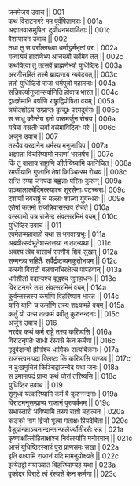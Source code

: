 जनमेजय उवाच ||	001    
कथं विराटनगरे मम पूर्वपितामहाः |	001a   
अज्ञातवासमुषिता दुर्योधनभयार्दिताः ||	001c   
वैशम्पायन उवाच ||	002    
तथा तु स वराँल्लब्ध्वा धर्माद्धर्मभृतां वरः |	002a   
गत्वाश्रमं ब्राह्मणेभ्य आचख्यौ सर्वमेव तत् ||	002c   
कथयित्वा तु तत्सर्वं ब्राह्मणेभ्यो युधिष्ठिरः |	003a   
अरणीसहितं तस्मै ब्राह्मणाय न्यवेदयत् ||	003c   
ततो युधिष्ठिरो राजा धर्मपुत्रो महामनाः |	004a   
सन्निवर्त्यानुजान्सर्वानिति होवाच भारत ||	004c   
द्वादशेमानि वर्षाणि राष्ट्राद्विप्रोषिता वयम् |	005a   
त्रयोदशोऽयं सम्प्राप्तः कृच्छ्रः परमदुर्वसः ||	005c   
स साधु कौन्तेय इतो वासमर्जुन रोचय |	006a   
यत्रेमा वसतीः सर्वा वसेमाविदिताः परैः ||	006c   
अर्जुन उवाच ||	007    
तस्यैव वरदानेन धर्मस्य मनुजाधिप |	007a   
अज्ञाता विचरिष्यामो नराणां भरतर्षभ ||	007c   
किं तु वासाय राष्ट्राणि कीर्तयिष्यामि कानिचित् |	008a   
रमणीयानि गुप्तानि तेषां किञ्चित्स्म रोचय ||	008c   
सन्ति रम्या जनपदा बह्वन्नाः परितः कुरून् |	009a   
पाञ्चालाश्चेदिमत्स्याश्च शूरसेनाः पटच्चराः|	009c   
दशार्णा नवराष्ट्रं च मल्लाः शाल्वा युगन्धराः ||	009e   
एतेषां कतमो राजन्निवासस्तव रोचते |	010a   
वत्स्यामो यत्र राजेन्द्र संवत्सरमिमं वयम् |	010c   
युधिष्ठिर उवाच ||	011    
एवमेतन्महाबाहो यथा स भगवान्प्रभुः |	011a   
अब्रवीत्सर्वभूतेशस्तत्तथा न तदन्यथा ||	011c   
अवश्यं त्वेव वासार्थं रमणीयं शिवं सुखम् |	012a   
सम्मन्त्र्य सहितैः सर्वैर्द्रष्टव्यमकुतोभयम् ||	012c   
मत्स्यो विराटो बलवानभिरक्षेत्स पाण्डवान् |	013a   
धर्मशीलो वदान्यश्च वृद्धश्च सुमहाधनः ||	013c   
विराटनगरे तात संवत्सरमिमं वयम् |	014a   
कुर्वन्तस्तस्य कर्माणि विहरिष्याम भारत ||	014c   
यानि यानि च कर्माणि तस्य शक्ष्यामहे वयम् |	015a   
कर्तुं यो यत्स तत्कर्म ब्रवीतु कुरुनन्दनाः ||	015c   
अर्जुन उवाच ||	016    
नरदेव कथं कर्म राष्ट्रे तस्य करिष्यसि |	016a   
विराटनृपतेः साधो रंस्यसे केन कर्मणा ||	016c   
मृदुर्वदान्यो ह्रीमांश्च धार्मिकः सत्यविक्रमः |	017a   
राजंस्त्वमापदा क्लिष्टः किं करिष्यसि पाण्डव ||	017c   
न दुःखमुचितं किञ्चिद्राजन्वेद यथा जनः |	018a   
स इमामापदं प्राप्य कथं घोरां तरिष्यसि ||	018c   
युधिष्ठिर उवाच ||	019    
शृणुध्वं यत्करिष्यामि कर्म वै कुरुनन्दनाः |	019a   
विराटमनुसम्प्राप्य राजानं पुरुषर्षभम् ||	019c   
सभास्तारो भविष्यामि तस्य राज्ञो महात्मनः |	020a   
कङ्को नाम द्विजो भूत्वा मताक्षः प्रियदेविता ||	020c   
वैडूर्यान्काञ्चनान्दान्तान्फलैर्ज्योतीरसैः सह |	021a   
कृष्णाक्षाँल्लोहिताक्षांश्च निर्वर्त्स्यामि मनोरमान् ||	021c   
आसं युधिष्ठिरस्याहं पुरा प्राणसमः सखा |	022a   
इति वक्ष्यामि राजानं यदि मामनुयोक्ष्यते ||	022c   
इत्येतद्वो मयाख्यातं विहरिष्याम्यहं यथा |	023a   
वृकोदर विराटे त्वं रंस्यसे केन कर्मणा ||	023c   
